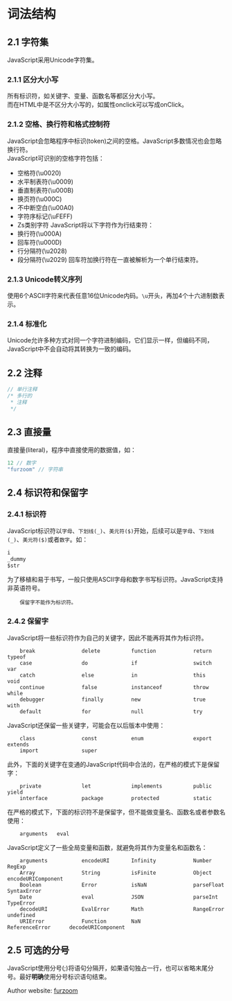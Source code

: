 # 词法结构
## 2.1 字符集
JavaScript采用Unicode字符集。
### 2.1.1 区分大小写
所有标识符，如关键字、变量、函数名等都区分大小写。<br />
而在HTML中是不区分大小写的，如属性onclick可以写成onClick。
### 2.1.2 空格、换行符和格式控制符
JavaScript会忽略程序中标识(token)之间的空格。JavaScript多数情况也会忽略换行符。<br />
JavaScript可识别的空格字符包括：
* 空格符(\u0020)
* 水平制表符(\u0009)
* 垂直制表符(\u000B)
* 换页符(\u000C)
* 不中断空白(\u00A0)
* 字符序标记(\uFEFF)
* Zs类别字符
JavaScript将以下字符作为行结束符：
* 换行符(\u000A)
* 回车符(\u000D)
* 行分隔符(\u2028)
* 段分隔符(\u2029)
		回车符加换行符在一直被解析为一个单行结束符。
### 2.1.3 Unicode转义序列
使用6个ASCII字符来代表任意16位Unicode内码。`\u`开头，再加4个十六进制数表示。
### 2.1.4 标准化
Unicode允许多种方式对同一个字符进制编码，它们显示一样，但编码不同，JavaScript中不会自动将其转换为一致的编码。
## 2.2 注释
```javascript
// 单行注释
/* 多行的
 * 注释 
 */
```
## 2.3 直接量
直接量(literal)，程序中直接使用的数据值，如：
```javascript	
12 // 数字
"furzoom" // 字符串
```
## 2.4 标识符和保留字
### 2.4.1 标识符
JavaScript标识符以`字母`、`下划线(_)`、`美元符($)`开始，后续可以是`字母`、`下划线(_)`、`美元符($)`或者`数字`。如：
```javascript	
i
_dummy
$str
```
为了移植和易于书写，一般只使用ASCII字母和数字书写标识符。JavaScript支持非英语符号。

		保留字不能作为标识符。
		
### 2.4.2 保留字
JavaScript将一些标识符作为自己的关键字，因此不能再将其作为标识符。

		break				delete			function			return				typeof
		case				do 				if					switch				var
		catch				else			in					this				void
		continue			false			instanceof			throw				while
		debugger			finally			new					true				with
		default				for				null				try

JavaScript还保留一些关键字，可能会在以后版本中使用：

		class				const			enum				export				extends		
		import				super

此外，下面的关键字在变通的JavaScript代码中合法的，在严格的模式下是保留字：

		private				let				implements			public				yield
		interface			package			protected			static

在严格的模式下，下面的标识符不是保留字，但不能做变量名、函数名或者参数名使用：

		arguments	eval

JavaScript定义了一些全局变量和函数，就避免将其作为变量名和函数名：

		arguments			encodeURI		Infinity			Number				RegExp
		Array				String 			isFinite			Object				encodeURIComponent
		Boolean				Error			isNaN				parseFloat			SyntaxError
		Date				eval			JSON				parseInt			TypeError
		decodeURI			EvalError		Math				RangeError			undefined
		URIError			Function		NaN					ReferenceError		decodeURIComponent
## 2.5 可选的分号
JavaScript使用分号(;)将语句分隔开，如果语句独占一行，也可以省略末尾分号。最好**明确**使用分号标识语句结束。

Author website: [furzoom](http://furzoom.com/about-us/ "Furzoom")